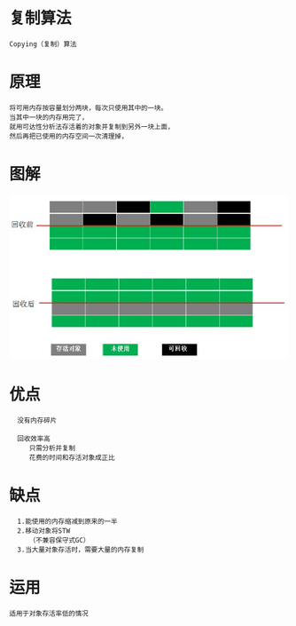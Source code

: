    
# 复制算法

    Copying（复制）算法

# 原理

    将可用内存按容量划分两块，每次只使用其中的一块。
    当其中一块的内存用完了，
    就用可达性分析法存活着的对象并复制到另外一块上面，
    然后再把已使用的内存空间一次清理掉，


# 图解

![](https://github.com/RodJohn/JVM/blob/master/img/gccopy.jpg)

# 优点

      
      没有内存碎片
         
      回收效率高
         只需分析并复制
         花费的时间和存活对象成正比
    
# 缺点

      1.能使用的内存缩减到原来的一半    
      2.移动对象将STW
         （不兼容保守式GC）  
      3.当大量对象存活时，需要大量的内存复制

    
    
# 运用

    适用于对象存活率低的情况
    
    
